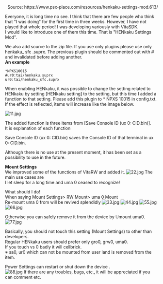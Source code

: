 <p align="right">Source: https://www.psx-place.com/resources/henkaku-settings-mod.613/</p>

Everyone, it is long time no see. I think that there are few people who think that "I was doing" for the first time in three weeks. However, I have not played that whole period! I was developing variously with VitaSDK.<br>
I would like to introduce one of them this time. That is "HENkaku Settings Mod".

We also add source to the zip file. If you use only plugins please use only henkaku_ sfc .suprx. The previous plugin should be commented out with # and invalidated before adding another.<br>
**An example**
```
*NPXS10015
#ur0:tai/henkaku.suprx
ur0:tai/henkaku_sfc.suprx
```
When enabling HENkaku, it was possible to change the setting related to HENkaku by setting [HENkaku setting] to the setting, but this time I added a function to that setting. Please add this plugin to * NPXS 10015 in config.txt. If the effect is reflected, items will increase like the image below.

![11.jpg](https://www.psx-place.com/attachments/11-jpg.10575/)

The added function is three items from [Save Console ID (ux 0: CID.bin)].<br>
It is explanation of each function

Save Console ID (ux 0: CID.bin) saves the Console ID of that terminal in ux 0: CID.bin.

Although there is no use at the present moment, it has been set as a possibility to use in the future.

**Mount Settings**<br>
We improved some of the functions of VitaRW and added it.
![22.jpg](https://www.psx-place.com/attachments/22-jpg.10574/)
The main use cases are<br>
I let sleep for a long time and uma 0 ceased to recognize!

What should I do!<br>
When saying Mount Settings> RW Mount> uma 0 Mount<br>
Re-mount uma 0 from will be revived splendidly
![33.jpg](https://www.psx-place.com/attachments/33-jpg.10573/)
![44.jpg](https://www.psx-place.com/attachments/44-jpg.10572/)
![55.jpg](https://www.psx-place.com/attachments/55-jpg.10571/)
![66.jpg](https://www.psx-place.com/attachments/66-jpg.10570/)


Otherwise you can safely remove it from the device by Umount uma0.
![77.jpg](https://www.psx-place.com/attachments/77-jpg.10569/)

Basically, you should not touch this setting (Mount Settings) to other than developers.<br>
Regular HENkaku users should prefer only gro0, grw0, uma0.<br>
If you touch vs 0 badly it will cellbrick.<br>
※ sa0, ur0 which can not be mounted from user land is removed from the item.

Power Settings can restart or shut down the device .<br>
![88.jpg](https://www.psx-place.com/attachments/88-jpg.10568/)
If there are any troubles, bugs, etc., it will be appreciated if you can comment etc.
